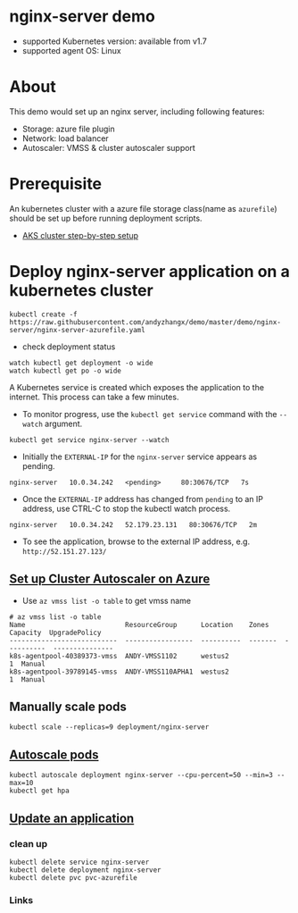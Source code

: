 # nginx-server demo
 - supported Kubernetes version: available from v1.7
 - supported agent OS: Linux 

# About
This demo would set up an nginx server, including following features:
 - Storage: azure file plugin
 - Network: load balancer
 - Autoscaler: VMSS & cluster autoscaler support

# Prerequisite
An kubernetes cluster with a azure file storage class(name as `azurefile`) should be set up before running deployment scripts.
 - [AKS cluster step-by-step setup](https://docs.microsoft.com/en-us/azure/aks/kubernetes-walkthrough)

# Deploy nginx-server application on a kubernetes cluster
```
kubectl create -f https://raw.githubusercontent.com/andyzhangx/demo/master/demo/nginx-server/nginx-server-azurefile.yaml
```
 - check deployment status
```
watch kubectl get deployment -o wide
watch kubectl get po -o wide
```

A Kubernetes service is created which exposes the application to the internet. This process can take a few minutes.
 - To monitor progress, use the `kubectl get service` command with the `--watch` argument.
```
kubectl get service nginx-server --watch
```
 - Initially the `EXTERNAL-IP` for the `nginx-server` service appears as pending.
```
nginx-server   10.0.34.242   <pending>     80:30676/TCP   7s
```

 - Once the `EXTERNAL-IP` address has changed from `pending` to an IP address, use CTRL-C to stop the kubectl watch process.
```
nginx-server   10.0.34.242   52.179.23.131   80:30676/TCP   2m
```

 - To see the application, browse to the external IP address, e.g. `http://52.151.27.123/`

## [Set up Cluster Autoscaler on Azure](https://github.com/kubernetes/autoscaler/tree/master/cluster-autoscaler/cloudprovider/azure)
 - Use `az vmss list -o table` to get vmss name
```
# az vmss list -o table
Name                         ResourceGroup      Location    Zones      Capacity  UpgradePolicy
---------------------------  -----------------  ----------  -------  ----------  ---------------
k8s-agentpool-40389373-vmss  ANDY-VMSS1102      westus2                       1  Manual
k8s-agentpool-39789145-vmss  ANDY-VMSS110APHA1  westus2                       1  Manual

```

## Manually scale pods
```
kubectl scale --replicas=9 deployment/nginx-server
```

## [Autoscale pods](https://docs.microsoft.com/en-us/azure/aks/tutorial-kubernetes-scale#autoscale-pods)
```
kubectl autoscale deployment nginx-server --cpu-percent=50 --min=3 --max=10
kubectl get hpa
```

## [Update an application](https://docs.microsoft.com/en-us/azure/aks/tutorial-kubernetes-app-update)

### clean up
```
kubectl delete service nginx-server
kubectl delete deployment nginx-server
kubectl delete pvc pvc-azurefile
```

### Links


